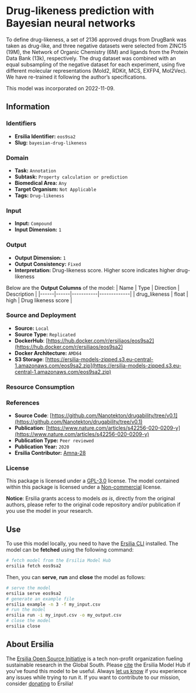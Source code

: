 # Drug-likeness prediction with Bayesian neural networks

To define drug-likeness, a set of 2136 approved drugs from DrugBank was taken as drug-like, and three negative datasets were selected from ZINC15 (19M), the Network of Organic Chemistry (6M) and ligands from the Protein Data Bank (13k), respectively. The drug dataset was combined with an equal subsampling of the negative dataset for each experiment, using five different molecular representations (Mold2, RDKit, MCS, EXFP4, Mol2Vec). We have re-trained it following the author’s specifications.

This model was incorporated on 2022-11-09.

## Information
### Identifiers
- **Ersilia Identifier:** `eos9sa2`
- **Slug:** `bayesian-drug-likeness`

### Domain
- **Task:** `Annotation`
- **Subtask:** `Property calculation or prediction`
- **Biomedical Area:** `Any`
- **Target Organism:** `Not Applicable`
- **Tags:** `Drug-likeness`

### Input
- **Input:** `Compound`
- **Input Dimension:** `1`

### Output
- **Output Dimension:** `1`
- **Output Consistency:** `Fixed`
- **Interpretation:** Drug-likeness score. Higher score indicates higher drug-likeness

Below are the **Output Columns** of the model:
| Name | Type | Direction | Description |
|------|------|-----------|-------------|
| drug_likeness | float | high | Drug likeness score |


### Source and Deployment
- **Source:** `Local`
- **Source Type:** `Replicated`
- **DockerHub**: [https://hub.docker.com/r/ersiliaos/eos9sa2](https://hub.docker.com/r/ersiliaos/eos9sa2)
- **Docker Architecture:** `AMD64`
- **S3 Storage**: [https://ersilia-models-zipped.s3.eu-central-1.amazonaws.com/eos9sa2.zip](https://ersilia-models-zipped.s3.eu-central-1.amazonaws.com/eos9sa2.zip)

### Resource Consumption


### References
- **Source Code**: [https://github.com/Nanotekton/drugability/tree/v0.1](https://github.com/Nanotekton/drugability/tree/v0.1)
- **Publication**: [https://www.nature.com/articles/s42256-020-0209-y](https://www.nature.com/articles/s42256-020-0209-y)
- **Publication Type:** `Peer reviewed`
- **Publication Year:** `2020`
- **Ersilia Contributor:** [Amna-28](https://github.com/Amna-28)

### License
This package is licensed under a [GPL-3.0](https://github.com/ersilia-os/ersilia/blob/master/LICENSE) license. The model contained within this package is licensed under a [Non-commercial](LICENSE) license.

**Notice**: Ersilia grants access to models _as is_, directly from the original authors, please refer to the original code repository and/or publication if you use the model in your research.


## Use
To use this model locally, you need to have the [Ersilia CLI](https://github.com/ersilia-os/ersilia) installed.
The model can be **fetched** using the following command:
```bash
# fetch model from the Ersilia Model Hub
ersilia fetch eos9sa2
```
Then, you can **serve**, **run** and **close** the model as follows:
```bash
# serve the model
ersilia serve eos9sa2
# generate an example file
ersilia example -n 3 -f my_input.csv
# run the model
ersilia run -i my_input.csv -o my_output.csv
# close the model
ersilia close
```

## About Ersilia
The [Ersilia Open Source Initiative](https://ersilia.io) is a tech non-profit organization fueling sustainable research in the Global South.
Please [cite](https://github.com/ersilia-os/ersilia/blob/master/CITATION.cff) the Ersilia Model Hub if you've found this model to be useful. Always [let us know](https://github.com/ersilia-os/ersilia/issues) if you experience any issues while trying to run it.
If you want to contribute to our mission, consider [donating](https://www.ersilia.io/donate) to Ersilia!
